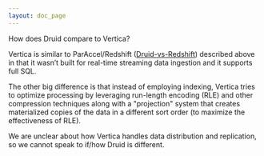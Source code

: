 ```yaml
---
layout: doc_page
---
```

How does Druid compare to Vertica?

Vertica is similar to ParAccel/Redshift ([Druid-vs-Redshift](Druid-vs-Redshift.html)) described above in that it wasn’t built for real-time streaming data ingestion and it supports full SQL.

The other big difference is that instead of employing indexing, Vertica tries to optimize processing by leveraging run-length encoding (RLE) and other compression techniques along with a "projection" system that creates materialized copies of the data in a different sort order (to maximize the effectiveness of RLE).

We are unclear about how Vertica handles data distribution and replication, so we cannot speak to if/how Druid is different.
